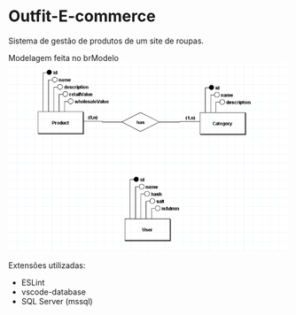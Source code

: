 # Outfit-E-commerce
Sistema de gestão de produtos de um site de roupas.


Modelagem feita no brModelo
<img src="./.github/modelagemOutfit.png">

Extensões utilizadas:
- ESLint
- vscode-database
- SQL Server (mssql)